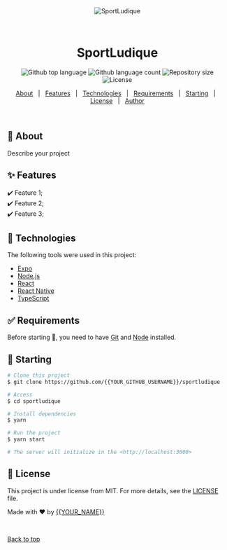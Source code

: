 <div align="center" id="top"> 
  <img src="./.github/app.gif" alt="SportLudique" />

  &#xa0;

  <!-- <a href="https://sportludique.netlify.app">Demo</a> -->
</div>

<h1 align="center">SportLudique</h1>

<p align="center">
  <img alt="Github top language" src="https://img.shields.io/github/languages/top/{{YOUR_GITHUB_USERNAME}}/sportludique?color=56BEB8">

  <img alt="Github language count" src="https://img.shields.io/github/languages/count/{{YOUR_GITHUB_USERNAME}}/sportludique?color=56BEB8">

  <img alt="Repository size" src="https://img.shields.io/github/repo-size/{{YOUR_GITHUB_USERNAME}}/sportludique?color=56BEB8">

  <img alt="License" src="https://img.shields.io/github/license/{{YOUR_GITHUB_USERNAME}}/sportludique?color=56BEB8">

  <!-- <img alt="Github issues" src="https://img.shields.io/github/issues/{{YOUR_GITHUB_USERNAME}}/sportludique?color=56BEB8" /> -->

  <!-- <img alt="Github forks" src="https://img.shields.io/github/forks/{{YOUR_GITHUB_USERNAME}}/sportludique?color=56BEB8" /> -->

  <!-- <img alt="Github stars" src="https://img.shields.io/github/stars/{{YOUR_GITHUB_USERNAME}}/sportludique?color=56BEB8" /> -->
</p>

<!-- Status -->

<!-- <h4 align="center"> 
	🚧  SportLudique 🚀 Under construction...  🚧
</h4> 

<hr> -->

<p align="center">
  <a href="#dart-about">About</a> &#xa0; | &#xa0; 
  <a href="#sparkles-features">Features</a> &#xa0; | &#xa0;
  <a href="#rocket-technologies">Technologies</a> &#xa0; | &#xa0;
  <a href="#white_check_mark-requirements">Requirements</a> &#xa0; | &#xa0;
  <a href="#checkered_flag-starting">Starting</a> &#xa0; | &#xa0;
  <a href="#memo-license">License</a> &#xa0; | &#xa0;
  <a href="https://github.com/{{YOUR_GITHUB_USERNAME}}" target="_blank">Author</a>
</p>

<br>

## :dart: About ##

Describe your project

## :sparkles: Features ##

:heavy_check_mark: Feature 1;\
:heavy_check_mark: Feature 2;\
:heavy_check_mark: Feature 3;

## :rocket: Technologies ##

The following tools were used in this project:

- [Expo](https://expo.io/)
- [Node.js](https://nodejs.org/en/)
- [React](https://pt-br.reactjs.org/)
- [React Native](https://reactnative.dev/)
- [TypeScript](https://www.typescriptlang.org/)

## :white_check_mark: Requirements ##

Before starting :checkered_flag:, you need to have [Git](https://git-scm.com) and [Node](https://nodejs.org/en/) installed.

## :checkered_flag: Starting ##

```bash
# Clone this project
$ git clone https://github.com/{{YOUR_GITHUB_USERNAME}}/sportludique

# Access
$ cd sportludique

# Install dependencies
$ yarn

# Run the project
$ yarn start

# The server will initialize in the <http://localhost:3000>
```

## :memo: License ##

This project is under license from MIT. For more details, see the [LICENSE](LICENSE.md) file.


Made with :heart: by <a href="https://github.com/{{YOUR_GITHUB_USERNAME}}" target="_blank">{{YOUR_NAME}}</a>

&#xa0;

<a href="#top">Back to top</a>
